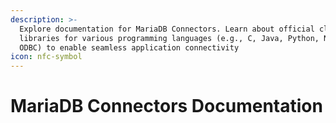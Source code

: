 ```yaml
---
description: >-
  Explore documentation for MariaDB Connectors. Learn about official client
  libraries for various programming languages (e.g., C, Java, Python, Node.js,
  ODBC) to enable seamless application connectivity
icon: nfc-symbol
---
```


# MariaDB Connectors Documentation

